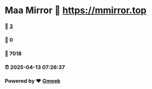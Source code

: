 # Maa Mirror :link: https://mmirror.top 
### :page_facing_up: [3](https://mmirror.top/tag.html) 
### :speech_balloon: 0 
### :hibiscus: 7018 
### :alarm_clock: 2025-04-13 07:26:37 
### Powered by :heart: [Gmeek](https://github.com/Meekdai/Gmeek)
